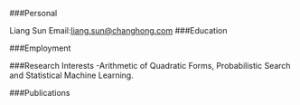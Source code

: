 ###Personal

Liang Sun
Email:liang.sun@changhong.com
###Education

###Employment

###Research Interests -Arithmetic of Quadratic Forms, Probabilistic Search and Statistical Machine Learning.

###Publications
